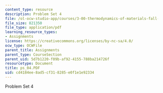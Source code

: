 ```yaml
---
content_type: resource
description: Problem Set 4
file: /ol-ocw-studio-app/courses/3-00-thermodynamics-of-materials-fall-2002/cd4184ee8ad5cf318285e0f1e1e92334_ps_04.PDF
file_size: 821350
file_type: application/pdf
learning_resource_types:
- Assignments
license: https://creativecommons.org/licenses/by-nc-sa/4.0/
ocw_type: OCWFile
parent_title: Assignments
parent_type: CourseSection
parent_uid: 5d7b1220-f09b-af92-4155-788ba214726f
resourcetype: Document
title: ps_04.PDF
uid: cd4184ee-8ad5-cf31-8285-e0f1e1e92334
---
```

Problem Set 4